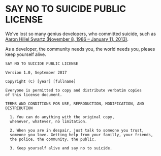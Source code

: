 # SAY NO TO SUICIDE PUBLIC LICENSE 

We've lost so many genius developers, who committed suicide, 
such as [Aaron Hillel Swartz (November 8, 1986 – January 11, 2013)](https://en.wikipedia.org/wiki/Aaron_Swartz).

As a developer, the community needs you, the world needs you, pleaes keep yourself alive.

```
SAY NO TO SUICIDE PUBLIC LICENSE 

Version 1.0, September 2017

Copyright (C) [year] [fullname]

Everyone is permitted to copy and distribute verbatim copies
of this license document.

TERMS AND CONDITIONS FOR USE, REPRODUCTION, MODIFICATION, AND DISTRIBUTION

  1. You can do anything with the original copy, 
  whenever, whatever, no limitation.
  
  2. When you are in despair, just talk to someone you trust, 
  someone you love. Getting help from your familly, your friends, 
  the police, the community, the public.
  
  3. Keep yourself alive and say no to suicide.
```
        
